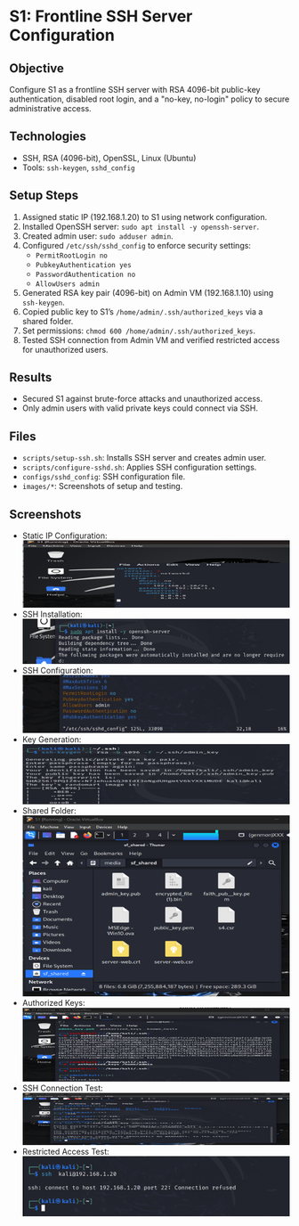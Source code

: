 # S1: Frontline SSH Server Configuration

## Objective
Configure S1 as a frontline SSH server with RSA 4096-bit public-key authentication, disabled root login, and a "no-key, no-login" policy to secure administrative access.

## Technologies
- SSH, RSA (4096-bit), OpenSSL, Linux (Ubuntu)
- Tools: `ssh-keygen`, `sshd_config`

## Setup Steps
1. Assigned static IP (192.168.1.20) to S1 using network configuration.
2. Installed OpenSSH server: `sudo apt install -y openssh-server`.
3. Created admin user: `sudo adduser admin`.
4. Configured `/etc/ssh/sshd_config` to enforce security settings:
   - `PermitRootLogin no`
   - `PubkeyAuthentication yes`
   - `PasswordAuthentication no`
   - `AllowUsers admin`
5. Generated RSA key pair (4096-bit) on Admin VM (192.168.1.10) using `ssh-keygen`.
6. Copied public key to S1’s `/home/admin/.ssh/authorized_keys` via a shared folder.
7. Set permissions: `chmod 600 /home/admin/.ssh/authorized_keys`.
8. Tested SSH connection from Admin VM and verified restricted access for unauthorized users.

## Results
- Secured S1 against brute-force attacks and unauthorized access.
- Only admin users with valid private keys could connect via SSH.

## Files
- `scripts/setup-ssh.sh`: Installs SSH server and creates admin user.
- `scripts/configure-sshd.sh`: Applies SSH configuration settings.
- `configs/sshd_config`: SSH configuration file.
- `images/*`: Screenshots of setup and testing.

## Screenshots
- Static IP Configuration:![Static IP](s1-ssh-server/Static-ip-S1.png)
- SSH Installation: ![SSH Install](s1-ssh-server/ssh-install-s1.png)
- SSH Configuration: ![SSH Config](s1-ssh-server/ssh-config-s1.png)
- Key Generation: ![Key Gen](s1-ssh-server/key-gen-admin.png)
- Shared Folder: ![Shared Folder](s1-ssh-server/shared-folder.png)
- Authorized Keys: ![Authorized Keys](s1-ssh-server/authorized-keys-creation.png)
- SSH Connection Test: ![Connection Test](s1-ssh-server/ssh-connection-test.png)
- Restricted Access Test: ![Restricted Access](s1-ssh-server/restricted-access-test.png)
